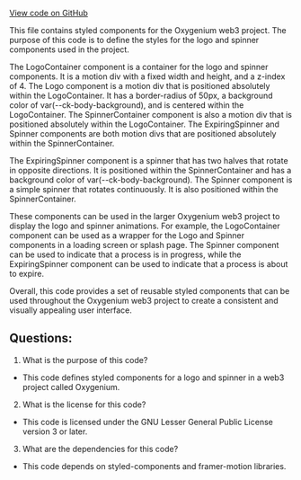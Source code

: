 [View code on GitHub](https://github.com/oxygenium-network/oxygenium-web3/packages/web3-react/src/components/ConnectModal/ConnectWithInjector/CircleSpinner/styles.ts)

This file contains styled components for the Oxygenium web3 project. The purpose of this code is to define the styles for the logo and spinner components used in the project. 

The LogoContainer component is a container for the logo and spinner components. It is a motion div with a fixed width and height, and a z-index of 4. The Logo component is a motion div that is positioned absolutely within the LogoContainer. It has a border-radius of 50px, a background color of var(--ck-body-background), and is centered within the LogoContainer. The SpinnerContainer component is also a motion div that is positioned absolutely within the LogoContainer. The ExpiringSpinner and Spinner components are both motion divs that are positioned absolutely within the SpinnerContainer. 

The ExpiringSpinner component is a spinner that has two halves that rotate in opposite directions. It is positioned within the SpinnerContainer and has a background color of var(--ck-body-background). The Spinner component is a simple spinner that rotates continuously. It is also positioned within the SpinnerContainer. 

These components can be used in the larger Oxygenium web3 project to display the logo and spinner animations. For example, the LogoContainer component can be used as a wrapper for the Logo and Spinner components in a loading screen or splash page. The Spinner component can be used to indicate that a process is in progress, while the ExpiringSpinner component can be used to indicate that a process is about to expire. 

Overall, this code provides a set of reusable styled components that can be used throughout the Oxygenium web3 project to create a consistent and visually appealing user interface.
## Questions: 
 1. What is the purpose of this code?
- This code defines styled components for a logo and spinner in a web3 project called Oxygenium.

2. What is the license for this code?
- This code is licensed under the GNU Lesser General Public License version 3 or later.

3. What are the dependencies for this code?
- This code depends on styled-components and framer-motion libraries.
